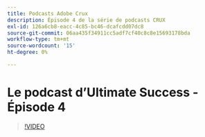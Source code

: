 ```yaml
---
title: Podcasts Adobe Crux
description: Épisode 4 de la série de podcasts CRUX
exl-id: 126a6cb8-eacc-4c85-bc46-dcafcdd07dc8
source-git-commit: 06aa435f34911cc5adf7cf40c8c8e15693178bda
workflow-type: tm+mt
source-wordcount: '15'
ht-degree: 0%

---
```


# Le podcast d’Ultimate Success - Épisode 4

>[!VIDEO](https://video.tv.adobe.com/v/3428830?quality=12learn=on)
